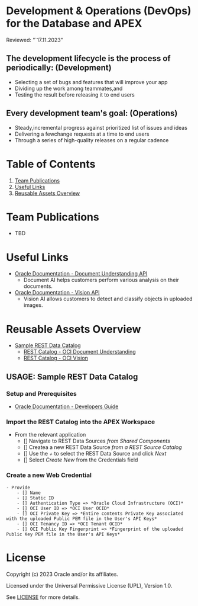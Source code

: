 # Development & Operations (DevOps) for the Database and APEX
Reviewed: "`17.11.2023"

## The development lifecycle is the process of periodically: (Development)
- Selecting a set of bugs and features that will improve your app
- Dividing up the work among teammates,and
- Testing the result before releasing it to end users

## Every development team's goal: (Operations)
- Steady,incremental progress against prioritized list of issues and ideas
- Delivering a fewchange requests at a time to end users
- Through a series of high-quality releases on a regular cadence

# Table of Contents
 
1. [Team Publications](#team-publications)
2. [Useful Links](#useful-links)
3. [Reusable Assets Overview](#reusable-assets-overview)
 
# Team Publications
-  TBD
 
# Useful Links
- [Oracle Documentation - Document Understanding API](https://docs.oracle.com/en-us/iaas/api/#/en/document-understanding/20221109/)
    - Document AI helps customers perform various analysis on their documents.
- [Oracle Documentation - Vision API](https://docs.oracle.com/en-us/iaas/api/#/en/vision/20220125/)
    - Vision AI allows customers to detect and classify objects in uploaded images.

# Reusable Assets Overview
- [Sample REST Data Catalog](./sample-rest-catalog)
    - [REST Catalog - OCI Document Understanding](./sample-rest-catalog/rest-catalog-document-understanding-api.sql)
    - [REST Catalog - OCI Vision](./sample-rest-catalog/rest-catalog-vision-api.sql)

## USAGE: Sample REST Data Catalog
### Setup and Prerequisites
- [Oracle Documentation - Developers Guide](https://docs.oracle.com/en-us/iaas/Content/API/Concepts/devguidesetupprereq.htm "Setting User with Required Keys and OCIDs")

### Import the REST Catalog into the APEX Workspace
- From the relevant application
    - [] Navigate to REST Data Sources *from Shared Components*
    - [] Createa a new REST Data Source *from a REST Source Catalog*
    - [] Use the *+* to select the REST Data Source and click *Next*
    - [] Select *Create New* from the Credentials field

### Create a new Web Credential
    - Provide
        - [] Name
        - [] Static ID
        - [] Authentication Type => *Oracle Cloud Infrastructure (OCI)*
        - [] OCI User ID => *OCI User OCID*
        - [] OCI Private Key => *Entire contents Private Key associated with the uploaded Public PEM file in the User's API Keys*
        - [] OCI Tenancy ID => *OCI Tenant OCID*
        - [] OCI Public Key Fingerprint => *Fingerprint of the uploaded Public Key PEM file in the User's API Keys*


# License

Copyright (c) 2023 Oracle and/or its affiliates.

Licensed under the Universal Permissive License (UPL), Version 1.0.

See [LICENSE](https://github.com/oracle-devrel/technology-engineering/blob/folder-structure/LICENSE) for more details.
